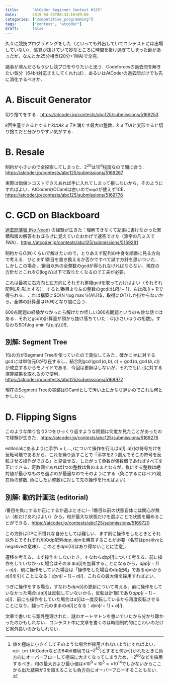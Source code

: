 ```yaml
---
title:      "AtCoder Beginner Contest #125"
date:       2019-04-28T08:33:16+09:00
categories: ["competitive_programming"]
tags:       ["contest", "atcoder"]
draft:      false
---
```


久々に競技プログラミングをした（といっても外出していてコンテストには出場していない）．感覚が抜けていて妙なところに時間を掛け過ぎてしまった節があったが，なんとか25分相当(20分+1WA)で全完．

諸事が済んだらもう少し競プロをやりたいと思う．Codeforcesの過去問を解きたい気分（64bit対応さえしてくれれば）．あるいはAtCoderの過去問だけでも先に消化するべきか．

# A. Biscuit Generator

切り捨てをする．https://atcoder.jp/contests/abc125/submissions/5169253

$k$回生産できるとすると$k$は$Ak \le T$を満たす最大の整数．$k \le T/A$と変形すると切り捨てだと分かりやすい気がする．

# B. Resale

制約が小さいので全探索してしまった．$2^{20}$は$10^6$程度なので間に合う．https://atcoder.jp/contests/abc125/submissions/5169267

実際は価値＞コストでさえあれば手に入れてしまって損しないから，そのようにすればよい．AtCoderのOCamlは古いので`map2`が使えず1CE．https://atcoder.jp/contests/abc125/submissions/5169776

# C. GCD on Blackboard

[過去問演習 (No Need)](/posts/cp_001) の経験が生きた：理解できなくて記事に書けなかった累積和版の解答をおぼろげに覚えていたおかげで速答できた（添字の凡ミスで1WA）．https://atcoder.jp/contests/abc125/submissions/5169281

制約から$O(N)$くらいで解きたいので，とりあえず配列の中身を順番に見る方向で考える．ひとまず$i$番目を書き換えるか否かですべて試す方針を思いついた．しかしこの場合，$i$番目以外の全整数のgcdが得られなければならない．現在の方針だとこれを$O(\log N)$以下で取りたくなるので工夫が必要．

これは最初に右方向と左方向にそれぞれ累積gcdを取っておけばよい（それぞれ配列$LR,RL$とする）．すると$i$番目より左の整数のgcdは$LR[i-1]$，右は$RL[i+1]$で得られる．これは構築に$O(N \log max \\{A\\})$，取得に$O(1)$しか掛からないから，全体の計算量は$O(N)$となり間に合う．

600点問題の経験がなかったら解けたか怪しい300点問題というのも妙な話ではある．それとgcdの計算量が頭から抜け落ちていた：$O($小さいほうの桁数$)$，すなわち$O(\log \min \\{p,q\\})$．

## 別解: Segment Tree

1位の方がSegment Treeを使っていたので真似してみた．確かにintに対する$\gcd$には単位元$0$が存在するし，結合則$\gcd(\gcd(a,b),c) = \gcd(a,\gcd(b,c))$が成立するからモノイドである．今回は更新はしないが，それでも$[l,r]$に対する演算結果を取れるので便利．https://atcoder.jp/contests/abc125/submissions/5169972

現在のSegment Treeの実装はOCamlとして汚い上にかなり遅いのでこれも何とかしたい．

# D. Flipping Signs

このような隣り合う2つをひっくり返すような問題は何度か見たことがあったので経験が生きた．https://atcoder.jp/contests/abc125/submissions/5169276

editorialにあるように添字$i=l,...,r$について操作を行えば$a[l],a[r]$の符号だけを反転可能であるから，これを繰り返すことで「添字を2つ選んでそこの符号を反転させる操作ができる」と見做せる．したがって負数が偶数個であればすべてを正にできる．奇数個であれば1つの整数は負のままとなるが，負にする整数は絶対値が最小なものを選ぶのが最適なのでそのようにする（負にするにはペア(現在負の整数, 負にしたい整数)に対して先の操作を行えばよい）．

## 別解: 動的計画法 (editorial)

$i$番目を負にするか正にするか選ぶときに$i-1$番目以前の状態自体には関心が無い（和だけあればよい）から，和が最大な状態だけを選ぶことで状態を纏めることができる．https://atcoder.jp/contests/abc125/submissions/5169720

この方針はDPに不慣れな自分としては難しい．まず前に操作をしたときとそれ以外とでそれぞれ別のdp配列$dpp, dpn$を用意することが必要（名前はpositiveとnegativeの意味）．このとき$dpn[0]$はあり得ないことに注意[^d1]．

[^d1]: 値を極端に小さくしてそのような場合が採用されないようにすればよい．`min_int` (AtCoderなどの64bit環境では$-2^{62}$)とすると何か引かれたときに負方向にオーバーフローして極端に大きくなってしまうため，$-2^{60}$などを採用するべき．和の最大および最小値は$\pm 10^9 \times 10^5 = \pm 10^{14}$でしかないからここから出た結果が$0$を超えることも負方向にオーバーフローすることもない．

遷移を考える．まず操作をしないとき，すなわち$dpp[i]$について考える．前に操作をしていなかった場合はそのまま$a[i]$を加算することになるから，$dpp[i-1]+a[i]$．前に操作をしていた場合は「操作をした場合のdp配列」である$dpn$から$a[i]$を引くことになる：$dpn[i-1]-a[i]$．これらの最大値を採用すればよい．

つぎに操作をする場合，すなわち$dpn[i]$の更新について考える．前に操作をしていなかった場合は$a[i]$は反転していないから，反転は計1回であり$dpp[i-1]-a[i]$．前にも操作をしていた場合は$a[i]$は一度反転しているから再度反転させることになり，翻って元のままの$a[i]$となる：$dpn[i-1]+a[i]$．

文章で書いたら案外整理された．謎のオートマトンを書いていたから分かり難かったのかもしれない．コンテスト中に文章を書くのは時間制約的にこわいのだけど案外良いのかもしれない．








